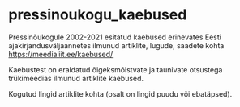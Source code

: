 # pressinoukogu_kaebused

Pressinõukogule 2002-2021 esitatud kaebused erinevates Eesti ajakirjandusväljaannetes ilmunud artiklite, lugude, saadete kohta https://meedialiit.ee/kaebused/ 

Kaebustest on eraldatud õigeksmõistvate ja taunivate otsustega trükimeedias ilmunud artiklite kaebused.

Kogutud lingid artiklite kohta (osalt on lingid puudu või ebatäpsed). 
